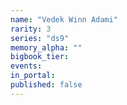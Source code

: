 ```yaml
---
name: "Vedek Winn Adami"
rarity: 3
series: "ds9"
memory_alpha: ""
bigbook_tier:
events:
in_portal:
published: false
---
```

